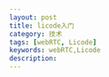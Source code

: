 ```yaml
---
layout: post
title: licode入门
category: 技术                                                                                                                                                
tags: [webRTC, Licode]
keywords: webRTC,Licode
description: 
---
```


